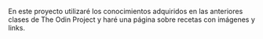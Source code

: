 En este proyecto utilizaré los conocimientos adquiridos en las anteriores clases de The Odin Project y haré una página sobre recetas con imágenes y links.
